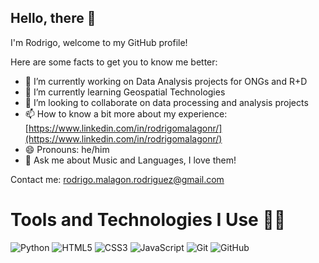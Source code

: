 ## Hello, there 👋
I'm Rodrigo, welcome to my GitHub profile!

Here are some facts to get you to know me better:

- 🔭 I’m currently working on Data Analysis projects for ONGs and R+D
- 🌱 I’m currently learning Geospatial Technologies
- 👯 I’m looking to collaborate on data processing and analysis projects
- 📫 How to know a bit more about my experience: [https://www.linkedin.com/in/rodrigomalagonr/](https://www.linkedin.com/in/rodrigomalagonr/)
- 😄 Pronouns: he/him
- 💬 Ask me about Music and Languages, I love them!

Contact me: [rodrigo.malagon.rodriguez@gmail.com](mailto:rodrigo.malagon.rodriguez@gmail.com)


# Tools and Technologies I Use 👨‍💻

![Python](https://img.shields.io/badge/Python-3776AB?style=flat&logo=python&logoColor=white)
![HTML5](https://img.shields.io/badge/HTML5-E34F26?style=flat&logo=html5&logoColor=white)
![CSS3](https://img.shields.io/badge/CSS3-1572B6?style=flat&logo=css3&logoColor=white)
![JavaScript](https://img.shields.io/badge/JavaScript-F7DF1E?style=flat&logo=javascript&logoColor=black)
![Git](https://img.shields.io/badge/Git-F05032?style=flat&logo=git&logoColor=white)
![GitHub](https://img.shields.io/badge/GitHub-181717?style=flat&logo=github&logoColor=white)

